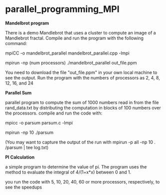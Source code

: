 # parallel_programming_MPI

**Mandelbrot program**

There is a demo Mandlebrot that uses a cluster to compute an image of a Mandlebrot fractal. Compile and run the program with the following command:

mpiCC -o mandelbrot_parallel mandelbrot_parallel.cpp -lmpi

mpirun -np (num processors) ./mandelbrot_parallel out_file.ppm

You need to download the file "out_file.ppm" in your own local machine to see the output. Run the program with the numbers of processors as 2, 4, 8, 12, 16, and 24

**Parallel Sum**

parallel program to compute the sum of 1000 numbers read in from the file rand_data.txt by distributing the computation in blocks of 100 numbers over the processors.
compile and run the code with:

mpicc -o parsum parsum.c -lmpi

mpirun -np 10 ./parsum

(You may want to capture the output of the run with mpirun -p all -np 10 . /parsum | tee log.txt)

**PI Calculation**

a simple program to determine the value of pi. The program uses the method to evaluate the integral of 4/(1+x*x) between 0 and 1.

you run the code with 5, 10, 20, 40, 60 or more processors, respectively, to see the speedups
